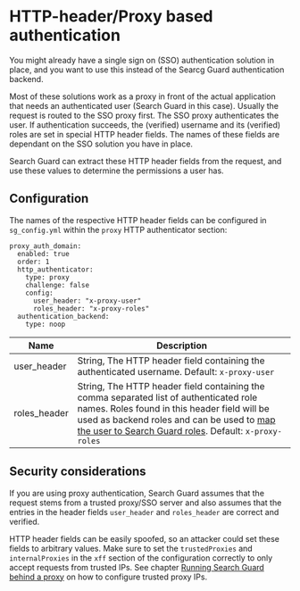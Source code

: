 <!---
Copryight 2017 floragunn GmbH
-->

# HTTP-header/Proxy based authentication

You might already have a single sign on (SSO) authentication solution in place, and you want to use this instead of the Searcg Guard authentication backend.

Most of these solutions work as a proxy in front of the actual application that needs an authenticated user (Search Guard in this case). Usually the request is routed to the SSO proxy first. The SSO proxy authenticates the user. If authentication succeeds, the (verified) username and its (verified) roles are set in special HTTP header fields. The names of these fields are dependant on the SSO solution you have in place.

Search Guard can extract these HTTP header fields from the request, and use these values to determine the permissions a user has.

## Configuration

The names of the respective HTTP header fields can be configured in `sg_config.yml` within the `proxy` HTTP authenticator section:

```
proxy_auth_domain:
  enabled: true
  order: 1
  http_authenticator:
    type: proxy
    challenge: false
    config:
      user_header: "x-proxy-user"
      roles_header: "x-proxy-roles"
  authentication_backend:
    type: noop
```

| Name | Description |
|---|---|
| user_header | String, The HTTP header field containing the authenticated username. Default: `x-proxy-user` |
| roles_header | String, The HTTP header field containing the comma separated list of authenticated role names. Roles found in this header field will be used as backend roles and can be used to [map the user to Search Guard roles](configuration_roles_mapping.md). Default: `x-proxy-roles` |

## Security considerations

If you are using proxy authentication, Search Guard assumes that the request stems from a trusted proxy/SSO server and also assumes that the entries in the header fields `user_header` and `roles_header` are correct and verified.

HTTP header fields can be easily spoofed, so an attacker could set these fields to arbitrary values. Make sure to set the `trustedProxies` and `internalProxies` in the `xff` section of the configuration correctly to only accept requests from trusted IPs. See chapter [Running Search Guard behind a proxy](proxies.md) on how to configure trusted proxy IPs.
